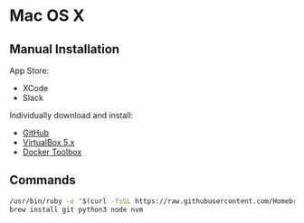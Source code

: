 # Mac OS X

## Manual Installation

App Store:

- XCode
- Slack

Individually download and install: 

- [GitHub](https://desktop.github.com/)
- [VirtualBox 5.x](https://www.virtualbox.org/wiki/Downloads)
- [Docker Toolbox](https://www.docker.com/products/docker-toolbox)

## Commands

```bash
/usr/bin/ruby -e "$(curl -fsSL https://raw.githubusercontent.com/Homebrew/install/master/install)"
brew install git python3 node nvm
```
